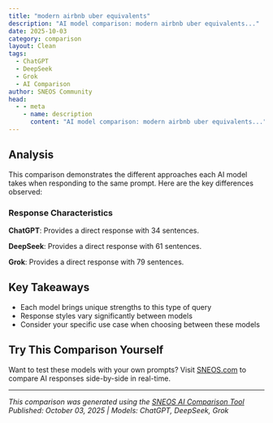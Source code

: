 ```yaml
---
title: "modern airbnb uber equivalents"
description: "AI model comparison: modern airbnb uber equivalents..."
date: 2025-10-03
category: comparison
layout: Clean
tags:
  - ChatGPT
  - DeepSeek
  - Grok
  - AI Comparison
author: SNEOS Community
head:
  - - meta
    - name: description
      content: "AI model comparison: modern airbnb uber equivalents..."
---
```


<ChatComparison
  title="modern airbnb uber equivalents"
  prompt="modern airbnb uber equivalents"
  :responses='{"ChatGPT": "Here are some modern equivalents to Airbnb and Uber, platforms that similarly offer peer-to-peer lodging and ride-sharing or alternative transportation services:\n\n**Airbnb equivalents (short-term rental platforms):** \n1. **Vrbo** \u2013 Focuses on vacation rentals, often entire homes or condos, popular for family stays. \n2. **Booking.com** \u2013 While known for hotels, it also offers a wide range of vacation rentals and apartments. \n3. **HomeAway** \u2013 Owned by the same parent company as Vrbo, similar focus on whole-home rentals. \n4. **Vacasa** \u2013 A full-service vacation rental management company offering homes worldwide. \n5. **Tujia** \u2013 Often called the \u201CAirbnb of China,\u201D focused on Chinese travelers and domestic rentals. \n6. **Plum Guide** \u2013 Curates high-quality, vetted homes for short stays. \n7. **Sonder** \u2013 Offers professionally managed apartments/homes with standardized quality and hospitality services.\n\n**Uber equivalents (ride-hailing and transportation platforms):** \n1. **Lyft** \u2013 The closest competitor to Uber in the U.S., offering ride-hailing and scooters/bikes. \n2. **Bolt (formerly Taxify)** \u2013 Ride-hailing service operational mainly in Europe and Africa, expanding globally. \n3. **Didi Chuxing** \u2013 Dominant ride-hailing platform in China with global ambitions. \n4. **Grab** \u2013 Southeast Asia\u2019s leading ride-hailing and delivery app. \n5. **Ola** \u2013 Major ride-hailing service in India, also expanding internationally. \n6. **Careem** \u2013 Popular in the Middle East and parts of North Africa and South Asia, owned by Uber. \n7. **Via** \u2013 Focuses on shared rides with dynamic routing to reduce costs and emissions. \n8. **Bolt Bikes \u0026 Scooters** \u2013 In addition to cars, offers electric scooters and bikes for urban mobility.\n\nThese platforms represent the modern landscape of sharing economy services similar to Airbnb and Uber but often tailored to specific regions or niches.", "DeepSeek": "Of course. The \u0022Airbnb/Uber equivalents\u0022 for the modern era are platforms that use a similar two-sided marketplace model to disrupt traditional industries. They connect decentralized providers of a good or service with consumers, typically via a sleek app, and handle the transaction and trust mechanisms.\n\nThe core idea is **\u0022X as a service\u0022** or **\u0022Access over ownership.\u0022**\n\nHere are the modern equivalents, categorized by what they\u0027re disrupting:\n\n### 1. Mobility \u0026 Transportation (Beyond Uber)\n\nThis space has evolved from simple ride-hailing to a wider range of mobility solutions.\n\n* **Spinlister:** The \u0022Airbnb for Bikes.\u0022 Rent bicycles, snowboards, surfboards, and other sports equipment from individuals in your area.\n* **Turo:** The \u0022Airbnb for Cars.\u0022 Rent cars directly from private owners instead of a rental car company. It often offers a wider variety of vehicles.\n* **Getaround:** Similar to Turo but focused on peer-to-peer car-sharing by the hour, often with a technology (keyless entry) that facilitates instant bookings.\n* **Bird/Lime:** Micromobility pioneers. They disrupted short-distance travel with fleets of electric scooters and bikes available for rent via an app.\n\n### 2. Work \u0026 Co-working\n\nThe rise of remote work has created a massive demand for flexible workspaces.\n\n* **WeWork (and its successors):** While WeWork had a famous fall, the model persists. It provides flexible, stylish, and community-oriented office space on a subscription basis, disrupting traditional long-term commercial leases.\n* **Spacious (Acquired by WeWork):** Originally turned underutilized restaurants into beautiful co-working spaces during the day.\n* **Croissant (Acquired by WeWork):** An app that allowed for a \u0022gym membership for co-working,\u0022 giving users access to a network of hundreds of spaces.\n\n### 3. Food \u0026 Dining\n\nGoing beyond just restaurant delivery (DoorDash) to more experiential or specialized models.\n\n* **Feastly:** A platform for chefs and home cooks to host meals and culinary experiences for paying guests. It\u0027s like Airbnb for unique dining experiences.\n* **Shef:** Connects you with home cooks in your community who prepare authentic, cultural meals for delivery or pickup, often made by immigrants and refugees sharing their heritage cuisine.\n* **Too Good To Go:** Fights food waste by allowing bakeries, restaurants, and grocery stores to sell their surplus food at a deep discount through the app.\n\n### 4. Services \u0026 Freelancing (The \u0022Uber for X\u0022)\n\nThis category applies the on-demand model to various skilled and unskilled tasks.\n\n* **TaskRabbit:** The original \u0022Uber for odd jobs.\u0022 Connects you with \u0022Taskers\u0022 to help with furniture assembly, moving, mounting TVs, and minor home repairs.\n* **Angi (formerly Angie\u0027s List):** A modernized marketplace for finding and vetting home service professionals like plumbers, electricians, and landscapers.\n* **Stylistic (formerly GlamSquad):** An on-demand app that brings beauty professionals (hair, makeup, nails) directly to your home or hotel.\n\n### 5. Storage \u0026 Space Rental\n\nMaximizing the utility of underused physical space.\n\n* **Neighbor:** The \u0022Airbnb for Storage.\u0022 Rent out your unused attic, garage, spare room, or driveway to people who need storage space. It\u0027s significantly cheaper than traditional storage units.\n* **Spacer:** A similar platform popular in Australia and the US for renting parking spaces, storage rooms, and other unused space.\n\n### 6. Pet Care\n\nA massive market for the growing number of pet owners.\n\n* **Rover:** The definitive \u0022Airbnb for Dogs.\u0022 It connects pet owners with a network of dog walkers and pet sitters who board pets in their own homes.\n* **Wag!:** A competitor to Rover, focusing primarily on on-demand dog walking services.\n\n### 7. Clothing \u0026 Fashion\n\nPromoting access over ownership in the wardrobe.\n\n* **Rent the Runway:** The pioneer of the \u0022Airbnb for Designer Dresses\u0022 model. It allows users to rent high-end clothing and accessories for a fraction of the retail price, disrupting fast fashion.\n* **Nuuly (by URBN):** A subscription rental service for vintage and contemporary clothing, targeting a similar market.\n* **Tulerie:** A peer-to-peer platform for lending and borrowing high-fashion clothing and accessories, creating a circular closet within a community.\n\n### Key Trends in These Modern Equivalents:\n\n1. **Hyper-Specialization:** Instead of a generic \u0022Uber for everything,\u0022 new platforms are focused on very specific niches (e.g., Shef for home-cooked ethnic food, Spinlister for sports gear).\n2. **Sustainability:** Many new models are built around reducing waste\u2014whether it\u0027s food (Too Good To Go), clothing (Rent the Runway), or underutilized assets (Neighbor).\n3. **Experience over Product:** Platforms like Feastly and Spinlister are selling an experience (a meal, a day on the slopes) rather than just a transactional service.\n4. **Community and Trust:** Building trust through robust review systems, identity verification, and insurance is more critical than ever. The most successful platforms foster a sense of community among their users.", "Grok": "The \u0022Airbnb and Uber equivalents\u0022 you\u0027re referring to likely relate to modern platforms or services that operate on a similar peer-to-peer (P2P) or sharing economy model in various industries. These platforms connect service providers directly with consumers, often using technology to facilitate transactions. Below are some modern equivalents or competitors to Airbnb and Uber, as well as similar platforms in other sectors that embody the same innovative, on-demand, or community-driven ethos.\n\n---\n\n### **Modern Equivalents to Airbnb (Vacation Rentals \u0026 Hospitality)**\nAirbnb revolutionized short-term rentals and hospitality by allowing individuals to rent out their homes or spaces. Here are some modern competitors or similar platforms:\n\n1. **Vrbo** (Vacation Rentals by Owner)\n - Focuses on vacation rentals, often catering to families or larger groups looking for entire homes rather than shared spaces.\n - Operates under Expedia Group and emphasizes privacy and whole-home rentals.\n - Popular in the U.S. and expanding globally.\n\n2. **Booking.com**\n - While traditionally a hotel booking platform, Booking.com has expanded into vacation rentals and apartments, directly competing with Airbnb for short-term stays.\n - Offers a broader range of accommodations, including boutique hotels and hostels.\n\n3. **Turo** (Car Sharing with a Twist on Travel)\n - Although primarily a car-sharing platform, Turo ties into travel by offering an alternative to traditional car rentals for Airbnb guests or travelers.\n - Think of it as \u0022Airbnb for cars,\u0022 allowing users to rent vehicles directly from owners.\n\n4. **Sonder**\n - A hybrid between Airbnb and a hotel, Sonder offers professionally managed, short-term rental properties with a consistent experience.\n - Targets urban travelers looking for a hotel-like stay with the feel of a home.\n\n5. **Hipcamp**\n - Often called \u0022Airbnb for camping,\u0022 Hipcamp connects users with private landowners for unique outdoor experiences like camping, glamping, or RV stays.\n - Focuses on nature-based travel, appealing to eco-conscious users.\n\n---\n\n### **Modern Equivalents to Uber (Ride-Sharing \u0026 Mobility)**\nUber pioneered the ride-sharing industry, connecting drivers with passengers via an app. Here are some competitors and modern equivalents in mobility and related spaces:\n\n1. **Lyft**\n - The primary competitor to Uber in the U.S., Lyft offers a similar ride-sharing service with a focus on community and driver-friendly policies.\n - Expanding into bike and scooter rentals in some cities.\n\n2. **Bolt**\n - A European-based ride-sharing app similar to Uber, operating in over 45 countries.\n - Often cheaper than Uber in certain markets and offers electric scooter rentals as well.\n\n3. **Didi Chuxing**\n - Often referred to as \u0022China\u2019s Uber,\u0022 Didi dominates the ride-sharing market in China after acquiring Uber\u2019s local operations in 2016.\n - Provides a range of services, including taxis, private cars, and bike-sharing.\n\n4. **Getaround**\n - Similar to Turo, Getaround is a peer-to-peer car-sharing service, allowing users to rent cars from private owners.\n - Acts as an alternative to Uber for those who prefer to drive themselves rather than hire a driver.\n\n5. **Bird** and **Lime**\n - These are micromobility platforms for renting electric scooters and bikes, offering an alternative to short-distance car rides.\n - Often used in urban areas as a complement to or replacement for Uber rides.\n\n---\n\n### **Broader Sharing Economy Equivalents (Beyond Hospitality and Mobility)**\nThe success of Airbnb and Uber has inspired similar P2P platforms in other industries. Here are some notable modern equivalents across different sectors:\n\n1. **TaskRabbit** (Gig Economy for Services)\n - Often considered \u0022Uber for odd jobs,\u0022 TaskRabbit connects users with freelancers for tasks like cleaning, moving, assembling furniture, or handyman work.\n - Focuses on local, on-demand labor.\n\n2. **Fiverr** and **Upwork** (Freelance Work)\n - These platforms are like \u0022Uber for professional services,\u0022 connecting clients with freelancers for skills like graphic design, writing, programming, and more.\n - Emphasizes remote or project-based work.\n\n3. **Rover** (Pet Care)\n - Often called \u0022Airbnb for pets,\u0022 Rover connects pet owners with local dog walkers, pet sitters, and boarding services.\n - Focuses on personalized pet care through a community-driven platform.\n\n4. **Postmates** and **DoorDash** (Food and Delivery)\n - These are \u0022Uber for food delivery,\u0022 connecting users with local restaurants and independent couriers for on-demand delivery.\n - Expanding into groceries and other goods in many markets.\n\n5. **Rent the Runway** (Fashion)\n - A bit like \u0022Airbnb for clothing,\u0022 Rent the Runway allows users to rent high-end designer clothes and accessories for short-term use.\n - Appeals to sustainable fashion and event-based needs.\n\n6. **WeWork** (Shared Workspaces)\n - While facing challenges, WeWork pioneered \u0022Airbnb for office space,\u0022 offering flexible, shared workspaces for freelancers, startups, and companies.\n - Similar platforms include Regus and Industrious.\n\n---\n\n### **Emerging Trends and New Players**\nThe sharing economy continues to evolve with new technologies and societal shifts. Here are some trends and platforms to watch:\n\n1. **Decentralized Platforms with Blockchain**\n - Platforms like **Origin Protocol** aim to create decentralized, peer-to-peer marketplaces without a central authority, potentially disrupting models like Airbnb and Uber by reducing fees and increasing user control.\n - Example: Decentralized home-sharing or ride-sharing apps in development.\n\n2. **Sustainability-Focused Services**\n - Platforms like **BlaBlaCar** (ride-sharing for long-distance carpooling) focus on reducing carbon footprints by encouraging shared rides.\n - Eco-friendly home rentals or sustainable travel platforms are also gaining traction.\n\n3. **Hyper-Local Services**\n - Apps like **Nextdoor** are expanding into service recommendations, connecting neighbors for local gigs or rentals, akin to a hyper-local Airbnb or TaskRabbit.\n\n4. **AI-Driven Personalization**\n - Newer platforms are leveraging AI to offer highly personalized experiences, such as tailored travel itineraries (like Airbnb Experiences) or smarter ride-matching algorithms (beyond Uber\u2019s tech).\n\n---\n\nIf you\u0027re looking for a specific industry or region, I can dive deeper into equivalents or competitors. Are you interested in a particular sector (e.g., travel, delivery, etc.) or a specific country? Alternatively, if you\u0027re looking to build a platform inspired by Airbnb or Uber, I can provide insights into business models or tech stacks. Let me know!"}' 
  published-date="20:22"
/>

## Analysis

This comparison demonstrates the different approaches each AI model takes when responding to the same prompt. Here are the key differences observed:

### Response Characteristics

**ChatGPT**: Provides a direct response with 34 sentences. 

**DeepSeek**: Provides a direct response with 61 sentences. 

**Grok**: Provides a direct response with 79 sentences. 

## Key Takeaways

- Each model brings unique strengths to this type of query
- Response styles vary significantly between models
- Consider your specific use case when choosing between these models

## Try This Comparison Yourself

Want to test these models with your own prompts? Visit [SNEOS.com](https://sneos.com) to compare AI responses side-by-side in real-time.

---

*This comparison was generated using the [SNEOS AI Comparison Tool](https://sneos.com)*
*Published: October 03, 2025 | Models: ChatGPT, DeepSeek, Grok*
